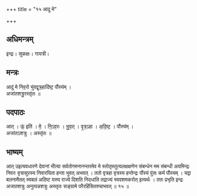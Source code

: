 +++
title = "१५ आदु मे"

+++
## अधिमन्त्रम्
इन्द्रः। सुकक्षः। गायत्री।

## मन्त्रः
आदु॑ मे निव॒रो भु॑वद्वृत्र॒हादि॑ष्ट॒ पौंस्य॑म् ।  
अजा॑तशत्रु॒रस्तृ॑तः ॥

## पदपाठः
आत् । ऊं॒ इति॑ । मे॒ । नि॒ऽव॒रः । भु॒व॒त् । वृ॒त्र॒ऽहा । अ॒दि॒ष्ट॒ । पौंस्य॑म् ।  
अजा॑तऽशत्रुः । अस्तृ॑तः ॥

## भाष्यम्
आत् उइत्यवधारणे देवानां भीत्या सर्वतोगमनानन्तरमेव मे स्तोतृस्तुत्यलक्षक्षणेन संबन्धेन मम संबन्धी अयमिन्द्रः निवरः वृत्रासुरस्य निवारयिता हन्ता भुवत् अभवत् । ततो वृत्रहा वृत्रस्य हन्तेन्द्रः पौंस्यं पुंसः कर्म पौंस्यम् । यद्वा बलनामैतत् स्वबलं अदिष्ट यस्य राज्ये दिशति निदधाति तद्राज्यं स्ववशमकरोत् इत्यर्थः । ततः प्रभृति इन्द्रः अजातशत्रुः अनुत्पन्नशत्रुः अस्तृतः सङ्ग्रामे परैरहिंसितश्चाभवत् ॥ १५ ॥